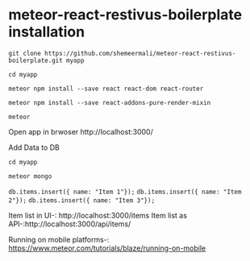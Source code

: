 # meteor-react-restivus-boilerplate installation

`git clone https://github.com/shemeermali/meteor-react-restivus-boilerplate.git myapp`

`cd myapp`

`meteor npm install --save react react-dom react-router`

`meteor npm install --save react-addons-pure-render-mixin`

`meteor`

Open app in brwoser http://localhost:3000/ 

Add Data to DB

`cd myapp`

`meteor mongo`

`db.items.insert({ name: "Item 1"});`
`db.items.insert({ name: "Item 2"});`
`db.items.insert({ name: "Item 3"});`

Item list in UI-: http://localhost:3000/items
Item list as API-:http://localhost:3000/api/items/

Running on mobile platforms-: https://www.meteor.com/tutorials/blaze/running-on-mobile



